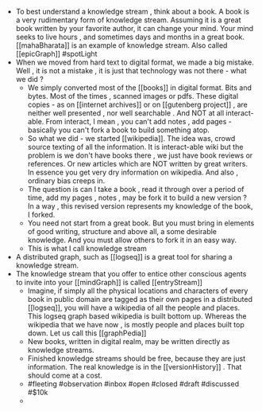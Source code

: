 - To best understand a knowledge stream , think about a book.  A book is a very rudimentary form of knowledge stream. Assuming it is a great book written by your favorite author, it can change your mind.  Your mind seeks to live hours , and sometimes days and months in a great book. [[mahaBharata]] is an example of knowledge stream. Also called [[epicGraph]] #spotLight
- When we moved from hard text to digital format, we made a big mistake. Well , it is not a mistake , it is just that technology was not there - what we did ?
	- We simply converted most of the [[books]] in digital format. Bits and bytes. Most of the times , scanned images or pdfs. These digital copies - as on [[internet archives]] or on [[gutenberg project]] , are neither well presented , nor well searchable . And NOT at all interact-able. From interact, I mean , you can't add notes , add pages - basically you can't fork a book to build something atop.
	- So what we did - we started [[wikipedia]]. The idea was, crowd source texting of all the information. It is interact-able wiki but the problem is we don't have books there , we just have book reviews or references. Or new articles which are NOT written by great writers. In essence you get very dry information on wikipedia. And also , ordinary bias creeps in.
	- The question is can I take a book , read it through over a period of time, add my pages , notes , may be fork it to build a new version ? In a way , this revised version represents my knowledge of the book, I forked.
	- You need not start from a great book. But you must bring in elements of good writing, structure and above all, a some desirable knowledge. And you must allow others to fork it in an easy way.
	- This is what I call knowledge stream
- A distributed graph, such as [[logseq]] is a great tool for sharing a knowledge stream.
- The knowledge stream that you offer to entice other conscious agents to invite into your [[mindGraph]] is called [[entryStream]]
	- Imagine, if simply all the physical locations and characters of every book in public domain are tagged as their own pages in a distributed [[logseq]], you will have a wikipedia of all the people and places.  This logseq graph based wikipedia is built bottom up. Whereas the wikipedia that we have now , is mostly people and places built top down. Let us call this [[graphPedia]]
	- New books, written in digital realm, may be written directly as knowledge streams.
	- Finished knowledge streams should be free, because they are just information. The real knowledge is in the [[versionHistory]] . That should come at a cost.
	- #fleeting #observation #inbox #open #closed #draft #discussed #$10k
	-